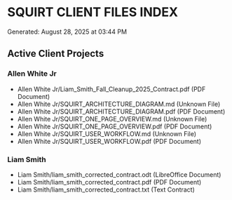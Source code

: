 # SQUIRT CLIENT FILES INDEX
Generated: August 28, 2025 at 03:44 PM

## Active Client Projects

### Allen White Jr
- Allen White Jr/Liam_Smith_Fall_Cleanup_2025_Contract.pdf (PDF Document)
- Allen White Jr/SQUIRT_ARCHITECTURE_DIAGRAM.md (Unknown File)
- Allen White Jr/SQUIRT_ARCHITECTURE_DIAGRAM.pdf (PDF Document)
- Allen White Jr/SQUIRT_ONE_PAGE_OVERVIEW.md (Unknown File)
- Allen White Jr/SQUIRT_ONE_PAGE_OVERVIEW.pdf (PDF Document)
- Allen White Jr/SQUIRT_USER_WORKFLOW.md (Unknown File)
- Allen White Jr/SQUIRT_USER_WORKFLOW.pdf (PDF Document)

### Liam Smith
- Liam Smith/liam_smith_corrected_contract.odt (LibreOffice Document)
- Liam Smith/liam_smith_corrected_contract.pdf (PDF Document)
- Liam Smith/liam_smith_corrected_contract.txt (Text Contract)
